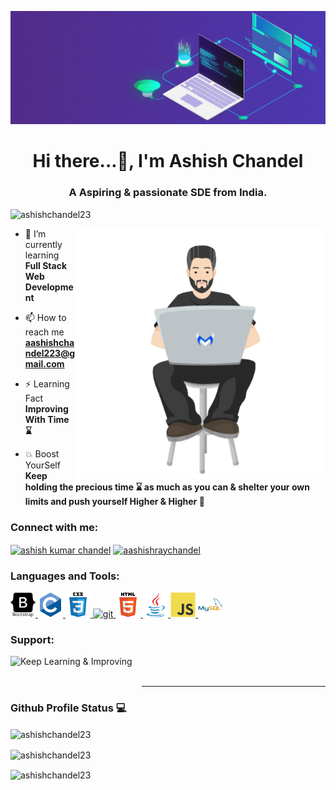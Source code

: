 <!--
**AshishChandel23/AshishChandel23** is a ✨ _special_ ✨ repository because its `README.md` (this file) appears on your GitHub profile.

Here are some ideas to get you started:

- 🔭 I’m currently working on ...
- 🌱 I’m currently learning ...
- 👯 I’m looking to collaborate on ...
- 🤔 I’m looking for help with ...
- 💬 Ask me about ...
- 📫 How to reach me: ...
- 😄 Pronouns: ...
- ⚡ Fun fact: ...
-->
![logo](https://github.com/AshishChandel23/AshishChandel23/blob/main/Banner.gif)
<h1 align="center">Hi there...👋, I'm Ashish Chandel</h1>
<h3 align="center">A Aspiring & passionate SDE from India.</h3>

<p align="left"> <img src="https://komarev.com/ghpvc/?username=ashishchandel23&label=Profile%20views&color=0e75b6&style=flat" alt="ashishchandel23" /> </p>
<img alt="Programmer" width="400" align="right" src="https://github.com/AshishChandel23/AshishChandel23/blob/main/Programmer.gif">

- 🌱 I’m currently learning **Full Stack Web Development**

- 📫 How to reach me **aashishchandel223@gmail.com**

- ⚡ Learning Fact **Improving With Time ⌛**

- 💥 Boost YourSelf **Keep holding the precious time ⌛ as much as you can & shelter your own limits and push yourself Higher & Higher 🧡**

<h3 align="left">Connect with me:</h3>
<p align="left">
<a href="https://linkedin.com/in/ashish kumar chandel" target="blank"><img align="center" src="https://raw.githubusercontent.com/rahuldkjain/github-profile-readme-generator/master/src/images/icons/Social/linked-in-alt.svg" alt="ashish kumar chandel" height="30" width="40" /></a>
<a href="https://instagram.com/aashishraychandel" target="blank"><img align="center" src="https://raw.githubusercontent.com/rahuldkjain/github-profile-readme-generator/master/src/images/icons/Social/instagram.svg" alt="aashishraychandel" height="30" width="40" /></a>
</p>

<h3 align="left">Languages and Tools:</h3>
<p align="left"> <a href="https://getbootstrap.com" target="_blank" rel="noreferrer"> <img src="https://raw.githubusercontent.com/devicons/devicon/master/icons/bootstrap/bootstrap-plain-wordmark.svg" alt="bootstrap" width="40" height="40"/> </a> <a href="https://www.cprogramming.com/" target="_blank" rel="noreferrer"> <img src="https://raw.githubusercontent.com/devicons/devicon/master/icons/c/c-original.svg" alt="c" width="40" height="40"/> </a> <a href="https://www.w3schools.com/css/" target="_blank" rel="noreferrer"> <img src="https://raw.githubusercontent.com/devicons/devicon/master/icons/css3/css3-original-wordmark.svg" alt="css3" width="40" height="40"/> </a> <a href="https://git-scm.com/" target="_blank" rel="noreferrer"> <img src="https://www.vectorlogo.zone/logos/git-scm/git-scm-icon.svg" alt="git" width="40" height="40"/> </a> <a href="https://www.w3.org/html/" target="_blank" rel="noreferrer"> <img src="https://raw.githubusercontent.com/devicons/devicon/master/icons/html5/html5-original-wordmark.svg" alt="html5" width="40" height="40"/> </a> <a href="https://www.java.com" target="_blank" rel="noreferrer"> <img src="https://raw.githubusercontent.com/devicons/devicon/master/icons/java/java-original.svg" alt="java" width="40" height="40"/> </a> <a href="https://developer.mozilla.org/en-US/docs/Web/JavaScript" target="_blank" rel="noreferrer"> <img src="https://raw.githubusercontent.com/devicons/devicon/master/icons/javascript/javascript-original.svg" alt="javascript" width="40" height="40"/> </a> <a href="https://www.mysql.com/" target="_blank" rel="noreferrer"> <img src="https://raw.githubusercontent.com/devicons/devicon/master/icons/mysql/mysql-original-wordmark.svg" alt="mysql" width="40" height="40"/> </a> </p>

<h3 align="left">Support:</h3>
<p><a href="https://www.buymeacoffee.com/Keep Learning & Improving"> <img align="left" src="https://cdn.buymeacoffee.com/buttons/v2/default-yellow.png" height="50" width="210" alt="Keep Learning & Improving" /></a></p><br><br><hr>
<h3 align="left">Github Profile Status 💻</h3>
<div class="row">
<div class="cloumn">
<p>
<img align="center" src="https://github-readme-streak-stats.herokuapp.com/?user=ashishchandel23&" alt="ashishchandel23"/>
</p>
<p>
<img align="center" src="https://github-readme-stats.vercel.app/api?username=ashishchandel23&show_icons=true&locale=en" alt="ashishchandel23" />
</p>
</div>
<div class="cloumn">
<p><img align="center" src="https://github-readme-stats.vercel.app/api/top-langs?username=ashishchandel23&show_icons=true&locale=en&layout=compact" alt="ashishchandel23" /></p>
</div>
</div>








